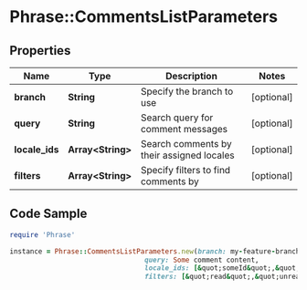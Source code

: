 # Phrase::CommentsListParameters

## Properties

Name | Type | Description | Notes
------------ | ------------- | ------------- | -------------
**branch** | **String** | Specify the branch to use | [optional] 
**query** | **String** | Search query for comment messages | [optional] 
**locale_ids** | **Array&lt;String&gt;** | Search comments by their assigned locales | [optional] 
**filters** | **Array&lt;String&gt;** | Specify filters to find comments by | [optional] 

## Code Sample

```ruby
require 'Phrase'

instance = Phrase::CommentsListParameters.new(branch: my-feature-branch,
                                 query: Some comment content,
                                 locale_ids: [&quot;someId&quot;,&quot;otherId&quot;],
                                 filters: [&quot;read&quot;,&quot;unread&quot;])
```


